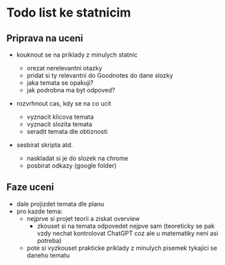# Todo list ke statnicim

## Priprava na uceni

- kouknout se na priklady z minulych statnic
  - orezat nerelevantni otazky
  - pridat si ty relevantni do Goodnotes do dane slozky
  - jaka temata se opakuji?
  - jak podrobna ma byt odpoved?

- rozvrhnout cas, kdy se na co ucit
  - vyznacit klicova temata
  - vyznacit slozita temata
  - seradit temata dle obtiznosti

- sesbirat skripta atd.
  - naskladat si je do slozek na chrome
  - posbirat odkazy (google folder)

## Faze uceni

- dale projizdet temata dle planu
- pro kazde tema:
  - nejprve si projet teorii a ziskat overview
    - zkouset si na temata odpovedet nejpve sam (teoreticky se pak vzdy nechat kontrolovat ChatGPT coz ale u matematiky neni asi potreba)
  - pote si vyzkouset prakticke priklady z minulych pisemek tykajici se daneho tematu